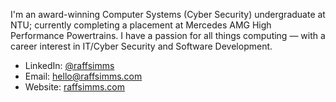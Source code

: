 I'm an award-winning Computer Systems (Cyber Security) undergraduate at NTU; currently completing a placement at Mercedes AMG High Performance Powertrains. I have a passion for all things computing — with a career interest in IT/Cyber Security and Software Development.

- LinkedIn: [@raffsimms](https://www.linkedin.com/in/raffsimms/)
- Email: [hello@raffsimms.com](mailto:hello@raffsimms.com)
- Website: [raffsimms.com](https://raffsimms.com/)
